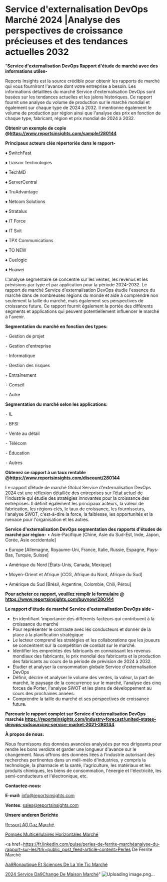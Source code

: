 # Service d'externalisation DevOps Marché 2024 |Analyse des perspectives de croissance précieuses et des tendances actuelles 2032

"<strong>Service d'externalisation DevOps Rapport d'étude de marché avec des informations utiles-</strong>

Reports Insights est la source crédible pour obtenir les rapports de marché qui vous fourniront l'avance dont votre entreprise a besoin. Les informations détaillées du marché Service d'externalisation DevOps sont basées sur les tendances actuelles et les jalons historiques. Ce rapport fournit une analyse du volume de production sur le marché mondial et également sur chaque type de 2024 à 2032. Il mentionne également le volume de production par région ainsi que l'analyse des prix en fonction de chaque type, fabricant, région et prix mondial de 2024 à 2032.

<strong><b>Obtenir un exemple de copie @</b></strong><a href=https://www.reportsinsights.com/sample/280144><strong><b>https://www.reportsinsights.com/sample/280144</b></strong></a>

<b>Principaux acteurs clés répertoriés dans le rapport-</b>

<b> </b>♦ SwitchFast

♦ Liaison Technologies

♦ TechMD

♦ ServerCentral

♦ TruAdvantage

♦ Netcom Solutions

♦ Stratalux

♦ IT Force

♦ IT Svit

♦ TPX Communications

♦ TO  NEW

♦ Cuelogic

♦ Huawei

L'analyse segmentaire se concentre sur les ventes, les revenus et les prévisions par type et par application pour la période 2024-2032. Le rapport de marché Service d'externalisation DevOps étudie l'essence du marché dans de nombreuses régions du monde et aide à comprendre non seulement la taille du marché, mais également ses perspectives de croissance future. Ce rapport fournit également la portée des différents segments et applications qui peuvent potentiellement influencer le marché à l'avenir.

<strong>Segmentation du marché en fonction des types:</strong>


⁃ Gestion de projet

⁃ Gestion d'entreprise

⁃ Informatique

⁃ Gestion des risques

⁃ Entraînement

⁃ Conseil

⁃ Autre

<strong>Segmentation du marché selon les applications:</strong>


⁃ IL

⁃ BFSI

⁃ Vente au détail

⁃ Télécom

⁃ Éducation

⁃ Autres

<strong><b>Obtenez ce rapport à un taux rentable @</b></strong><a href=https://www.reportsinsights.com/discount/280144><strong><b>https://www.reportsinsights.com/discount/280144</b></strong></a>

Le rapport d’étude de marché Global Service d'externalisation DevOps 2024 est une réflexion détaillée des entreprises sur l’état actuel de l’industrie qui étudie des stratégies innovantes pour la croissance des entreprises. Il définit également les principaux acteurs, la valeur de fabrication, les régions clés, le taux de croissance, les fournisseurs, l'analyse SWOT, c'est-à-dire la force, la faiblesse, les opportunités et la menace pour l'organisation et les autres.

<strong>Service d'externalisation DevOps segmentation des rapports d'études de marché par région-</strong>
• Asie-Pacifique [Chine, Asie du Sud-Est, Inde, Japon, Corée, Asie occidentale]

• Europe [Allemagne, Royaume-Uni, France, Italie, Russie, Espagne, Pays-Bas, Turquie, Suisse]

• Amérique du Nord [États-Unis, Canada, Mexique]

• Moyen-Orient et Afrique [CCG, Afrique du Nord, Afrique du Sud]

• Amérique du Sud [Brésil, Argentine, Colombie, Chili, Pérou]

<strong>Pour acheter ce rapport, veuillez remplir le formulaire @   <a href=https://www.reportsinsights.com/buynow/280144>https://www.reportsinsights.com/buynow/280144</a></strong>

<strong>Le rapport d'étude de marché Service d'externalisation DevOps aide -</strong>
<ul>
  <li>En identifiant 'importance des différents facteurs qui contribuent à la croissance du marché</li>
  <li>Pour représenter le contraste avec les conducteurs et donner de la place à la planification stratégique</li>
  <li>Le lecteur comprend les stratégies et les collaborations que les joueurs se concentrent sur la compétition de combat sur le marché.</li>
  <li>Identifier les empreintes des fabricants en connaissant les revenus mondiaux des fabricants, le prix mondial des fabricants et la production des fabricants au cours de la période de prévision de 2024 à 2032.</li>
  <li>Étudier et analyser la consommation globale Service d'externalisation DevOps</li>
  <li>Définir, décrire et analyser le volume des ventes, la valeur, la part de marché, le paysage de la concurrence sur le marché, l'analyse des cinq forces de Porter, l'analyse SWOT et les plans de développement au cours des prochaines années.</li>
  <li>Comprendre la taille du marché et ses perspectives de croissance future.</li>
</ul>

<strong>Parcourir le rapport complet sur Service d'externalisation DevOps marchés <a href=https://reportsinsights.com/industry-forecast/united-states-devops-outsourcing-service-market-2021-280144>https://reportsinsights.com/industry-forecast/united-states-devops-outsourcing-service-market-2021-280144</a></strong>

<strong>À propos de nous:</strong>

Nous fournissons des données avancées analysées par nos dirigeants pour rendre les bons verdicts et garder une longueur d'avance sur le changement. Nous offrons des données liées à l'industrie autorisant des recherches pertinentes dans un méli-mélo d'industries, y compris la technologie, la pharmacie et la santé, l'agriculture, les matériaux et les produits chimiques, les biens de consommation, l'énergie et l'électricité, les semi-conducteurs et l'électronique, etc.

<strong>Contactez-nous:</strong>

<strong>E-mail:</strong> <a href=mailto:info@reportsinsights.com>info@reportsinsights.com</a>

<strong>Ventes</strong>: <a href=mailto:sales@reportsinsights.com>sales@reportsinsights.com</a>

<strong>Unsere anderen Berichte</strong>

<a href=https://www.linkedin.com/pulse/ressort-%C3%A0-gaz-march%C3%A9-de-la-taille-2024-2032-des-b5ace/>Ressort A0 Gaz Marché</a>

<a href=https://www.linkedin.com/pulse/pompes-multicellulaires-horizontales-marché-couverture-jfmle/>Pompes Multicellulaires Horizontales Marché</a>

<a href=https://fr.linkedin.com/pulse/perles-de-ferrite-marchéanalyse-du-rapport-sur-les?trk=public_post_feed-article-content>Perles De Ferrite Marché</a>

<a href=https://www.linkedin.com/pulse/a%C3%A9ronautique-et-sciences-de-la-vie-tic-march%C3%A9-ezi6f/>Aa9Ronautique Et Sciences De La Vie Tic Marché</a>

<a href=https://www.linkedin.com/pulse/2024-service-d%C3%A9change-de-maison-march%C3%A9-analyse-zgfvc/>2024 Service Da9Change De Maison Marché</a>"
![Uploading image.png…]()
